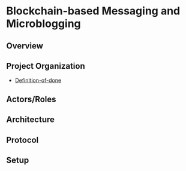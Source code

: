 # Blockchain-based Messaging and Microblogging

## Overview

## Project Organization

* [Definition-of-done](/docs/defofdone.md)

## Actors/Roles

## Architecture

## Protocol

## Setup